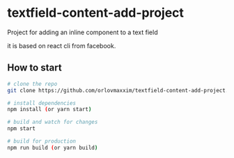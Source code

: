 # textfield-content-add-project

Project for adding an inline component to a text field 

it is based on react cli from facebook.

## How to start

``` bash
# clone the repo
git clone https://github.com/orlovmaxxim/textfield-content-add-project.git

# install dependencies
npm install (or yarn start)

# build and watch for changes
npm start

# build for production
npm run build (or yarn build)
```